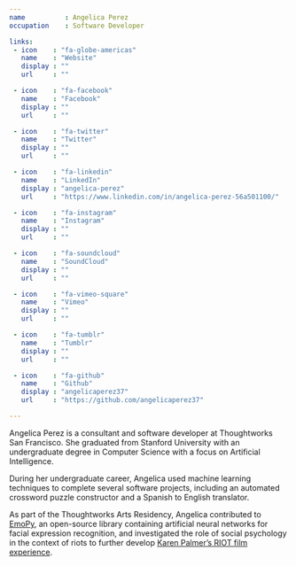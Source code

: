 ```yaml
---
name          : Angelica Perez
occupation    : Software Developer

links:
 - icon    : "fa-globe-americas"
   name    : "Website"
   display : ""
   url     : ""

 - icon    : "fa-facebook"
   name    : "Facebook"
   display : ""
   url     : ""

 - icon    : "fa-twitter"
   name    : "Twitter"
   display : ""
   url     : ""

 - icon    : "fa-linkedin"
   name    : "LinkedIn"
   display : "angelica-perez"
   url     : "https://www.linkedin.com/in/angelica-perez-56a501100/"

 - icon    : "fa-instagram"
   name    : "Instagram"
   display : ""
   url     : ""

 - icon    : "fa-soundcloud"
   name    : "SoundCloud"
   display : ""
   url     : ""

 - icon    : "fa-vimeo-square"
   name    : "Vimeo"
   display : ""
   url     : ""

 - icon    : "fa-tumblr"
   name    : "Tumblr"
   display : ""
   url     : ""

 - icon    : "fa-github"
   name    : "Github"
   display : "angelicaperez37"
   url     : "https://github.com/angelicaperez37"

---
```

Angelica Perez is a consultant and software developer at Thoughtworks San Francisco. She graduated from Stanford University with an undergraduate degree in Computer Science with a focus on Artificial Intelligence.

During her undergraduate career, Angelica used machine learning techniques to complete several software projects, including an automated crossword puzzle constructor and a Spanish to English translator.

As part of the Thoughtworks Arts Residency, Angelica contributed to [EmoPy](https://github.com/thoughtworksarts/EmoPy), an open-source library containing artificial neural networks for facial expression recognition, and investigated the role of social psychology in the context of riots to further develop [Karen Palmer’s RIOT film experience](/projects/riot/).